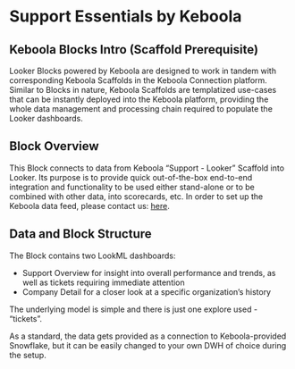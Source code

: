 # Support Essentials by Keboola

## Keboola Blocks Intro (Scaffold Prerequisite)
Looker Blocks powered by Keboola are designed to work in tandem with corresponding Keboola Scaffolds in the Keboola Connection platform. Similar to Blocks in nature, Keboola Scaffolds are templatized use-cases that can be instantly deployed into the Keboola platform, providing the whole data management and processing chain required to populate the Looker dashboards.

## Block Overview
This Block connects to data from Keboola “Support - Looker” Scaffold into Looker. Its purpose is to provide quick out-of-the-box end-to-end integration and functionality to be used either stand-alone or to be combined with other data, into scorecards, etc. In order to set up the Keboola data feed, please contact us: [here](https://get.keboola.com/lookerblocks?block=support).

## Data and Block Structure
The Block contains two LookML dashboards:
*  Support Overview for insight into overall performance and trends, as well as tickets requiring immediate attention
*  Company Detail for a closer look at a specific organization’s history

The underlying model is simple and there is just one explore used - “tickets”.

As a standard, the data gets provided as a connection to Keboola-provided Snowflake, but it can be easily changed to your own DWH of choice during the setup.
